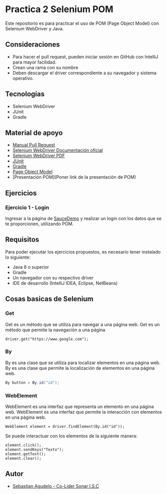 # Practica 2 Selenium POM

Este repositorio es para practicar el uso de POM (Page Object Model) con Selenium WebDriver y Java.


## Consideraciones

- Para hacer el pull request, pueden iniciar sesión en GitHub con IntelliJ para mayor facilidad.
- Crean una rama con su nombre
- Deben descargar el driver correspondiente a su navegador y sistema operativo.

## Tecnologías

- Selenium WebDriver
- JUnit
- Gradle

## Material de apoyo

- [Manual Pull Request](https://drive.google.com/file/d/1OagidqedQAEj3h_LoacEr7wqJLBv7XER/view?usp=sharing)
- [Selenium WebDriver Documentación oficial](https://www.selenium.dev/documentation/en/webdriver/)
- [Selenium WebDriver PDF](https://drive.google.com/file/d/1vXx2OJF-xUjc7_YLAGHXSmEZkAUyExR_/view?usp=sharing)
- [JUnit](https://junit.org/junit5/docs/current/user-guide/)
- [Gradle](https://docs.gradle.org/current/userguide/userguide.html)
- [Page Object Model](https://www.selenium.dev/documentation/en/guidelines_and_recommendations/page_object_models/)
- [Presentación POM](Poner link de la presentación de POM)
## Ejercicios 

### Ejercicio 1 - Login

Ingresar a la página de [SauceDemo](https://www.saucedemo.com/) y realizar un login con los datos que se te proporcionen, utilizando POM.


## Requisitos

Para poder ejecutar los ejercicios propuestos, es necesario tener instalado lo siguiente:

- Java 8 o superior
- Gradle
- Un navegador con su respectivo driver
- IDE de desarrollo (IntelliJ IDEA, Eclipse, NetBeans)

## Cosas basicas de Selenium

### Get

Get es un método que se utiliza para navegar a una página web. Get es un método que permite la navegación a una página

```
driver.get("https://www.google.com");
```

### By

By es una clase que se utiliza para localizar elementos en una página web. By es una clase que permite la localización
de elementos en una página web.

```java
By button = By.id("id");
```

### WebElement

WebElement es una interfaz que representa un elemento en una página web. WebElement es una interfaz que permite la
interacción con elementos en una página web.

```
WebElement element = driver.findElement(By.id("id"));
```

Se puede interactuar con los elementos de la siguiente manera:

```
element.click();
element.sendKeys("Texto");
element.getText();
element.clear();
```

## Autor

- [Sebastian Agudelo - Co-Lider Sonar I.S.C](https://www.linkedin.com/in/sebastian-agudelo-morales-367970241/)

